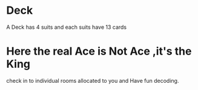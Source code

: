 # Deck
A Deck has 4 suits and each suits have 13 cards 

# Here the real Ace is Not Ace ,it's the King


check in to individual rooms allocated to you 
and 
Have fun decoding.


